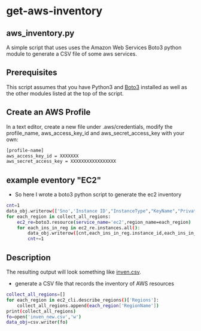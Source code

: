 # get-aws-inventory
## aws_inventory.py
A simple script that uses uses the Amazon Web Services Boto3 python module to
generate a CSV file of some aws services.

## Prerequisites
This script assumes that you have Python3 and [Boto3](https://boto3.readthedocs.io/en/latest/)
installed as well as the other modules listed at the top of the script.

## Create an AWS Profile
In a text editor, create a new file under .aws/credentials, modify the profile_name, aws_access_key_id and aws_secret_access_key with your own:
```sh
[profile-name]
aws_access_key_id = XXXXXXX
aws_secret_access_key = XXXXXXXXXXXXXXXXX
```
## example eventory "EC2"
- So here I wrote a boto3 python script to generate the ec2 inventory
```sh
cnt=1
data_obj.writerow(['Sno','Instance ID',"InstanceType","KeyName","Private_ip","Public_IP"])
for each_region in collect_all_regions:
    ec2_re=boto3.resource(service_name='ec2',region_name=each_region)
    for each_ins_in_reg in ec2_re.instances.all():
        data_obj.writerow([cnt,each_ins_in_reg.instance_id,each_ins_in_reg.instance_type,each_ins_in_reg.key_name,each_ins_in_reg.private_ip_address,each_ins_in_reg.public_ip_address])
        cnt+=1
```

## Description
The resulting output will look something like [inven.csv](../inven.csv).
- generate a CSV file that records the inventory of AWS resources

```sh
collect_all_regions=[]
for each_region in ec2_cli.describe_regions()['Regions']:
    collect_all_regions.append(each_region['RegionName'])
print(collect_all_regions)
fo=open('inven_new.csv','w')
data_obj=csv.writer(fo)
```